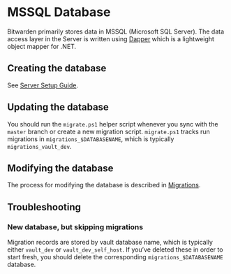 # MSSQL Database

Bitwarden primarily stores data in MSSQL (Microsoft SQL Server). The data access layer in the Server
is written using [Dapper](https://github.com/DapperLib/Dapper) which is a lightweight object mapper
for .NET.

## Creating the database

See [Server Setup Guide](../guide.mdx).

## Updating the database

You should run the `migrate.ps1` helper script whenever you sync with the `master` branch or create
a new migration script. `migrate.ps1` tracks run migrations in `migrations_$DATABASENAME`, which is
typically `migrations_vault_dev`.

## Modifying the database

The process for modifying the database is described in [Migrations](./migrations.md).

## Troubleshooting

### New database, but skipping migrations

Migration records are stored by vault database name, which is typically either `vault_dev` or
`vault_dev_self_host`. If you’ve deleted these in order to start fresh, you should delete the
corresponding `migrations_$DATABASENAME` database.
